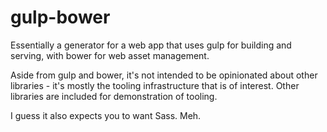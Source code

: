 gulp-bower
==========

Essentially a generator for a web app that uses gulp for building and serving, with bower for web asset management.

Aside from gulp and bower, it's not intended to be opinionated about other libraries - it's mostly the tooling infrastructure that is of interest. Other libraries are included for demonstration of tooling.

I guess it also expects you to want Sass. Meh.
